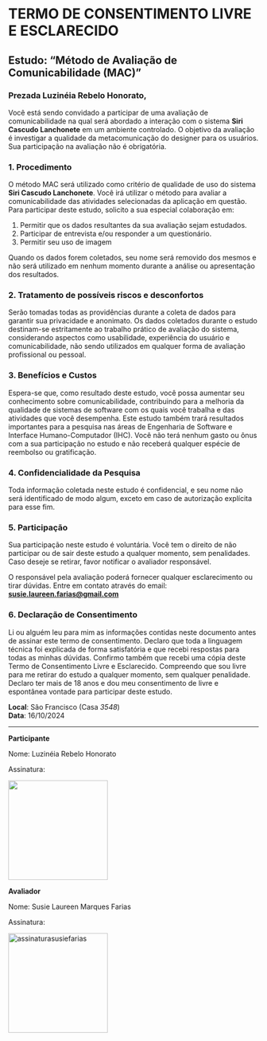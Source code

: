 # TERMO DE CONSENTIMENTO LIVRE E ESCLARECIDO

## Estudo: “Método de Avaliação de Comunicabilidade (MAC)”

### Prezada Luzinéia Rebelo Honorato,

Você está sendo convidado a participar de uma avaliação de comunicabilidade na qual será abordado a interação com o sistema **Siri Cascudo Lanchonete** em um ambiente controlado. O objetivo da avaliação é investigar a qualidade da metacomunicação do designer para os usuários. Sua participação na avaliação não é obrigatória.

### 1. Procedimento
O método MAC será utilizado como critério de qualidade de uso do sistema **Siri Cascudo Lanchonete**. Você irá utilizar o método para avaliar a comunicabilidade das atividades selecionadas da aplicação em questão. Para participar deste estudo, solicito a sua especial colaboração em:  
1. Permitir que os dados resultantes da sua avaliação sejam estudados.  
2. Participar de entrevista e/ou responder a um questionário.
3. Permitir seu uso de imagem

Quando os dados forem coletados, seu nome será removido dos mesmos e não será utilizado em nenhum momento durante a análise ou apresentação dos resultados.

### 2. Tratamento de possíveis riscos e desconfortos
Serão tomadas todas as providências durante a coleta de dados para garantir sua privacidade e anonimato. Os dados coletados durante o estudo destinam-se estritamente ao trabalho prático de avaliação do sistema, considerando aspectos como usabilidade, experiência do usuário e comunicabilidade, não sendo utilizados em qualquer forma de avaliação profissional ou pessoal.

### 3. Benefícios e Custos
Espera-se que, como resultado deste estudo, você possa aumentar seu conhecimento sobre comunicabilidade, contribuindo para a melhoria da qualidade de sistemas de software com os quais você trabalha e das atividades que você desempenha. Este estudo também trará resultados importantes para a pesquisa nas áreas de Engenharia de Software e Interface Humano-Computador (IHC). Você não terá nenhum gasto ou ônus com a sua participação no estudo e não receberá qualquer espécie de reembolso ou gratificação.

### 4. Confidencialidade da Pesquisa
Toda informação coletada neste estudo é confidencial, e seu nome não será identificado de modo algum, exceto em caso de autorização explícita para esse fim.

### 5. Participação
Sua participação neste estudo é voluntária. Você tem o direito de não participar ou de sair deste estudo a qualquer momento, sem penalidades. Caso deseje se retirar, favor notificar o avaliador responsável.

O responsável pela avaliação poderá fornecer qualquer esclarecimento ou tirar dúvidas. Entre em contato através do email:  
**susie.laureen.farias@gmail.com**

### 6. Declaração de Consentimento
Li ou alguém leu para mim as informações contidas neste documento antes de assinar este termo de consentimento. Declaro que toda a linguagem técnica foi explicada de forma satisfatória e que recebi respostas para todas as minhas dúvidas. Confirmo também que recebi uma cópia deste Termo de Consentimento Livre e Esclarecido. Compreendo que sou livre para me retirar do estudo a qualquer momento, sem qualquer penalidade. Declaro ter mais de 18 anos e dou meu consentimento de livre e espontânea vontade para participar deste estudo.

**Local**: São Francisco  (Casa *3548*)  
**Data**: 16/10/2024

---

**Participante**  

Nome: Luzinéia Rebelo Honorato

Assinatura: 

<img src= "https://github.com/user-attachments/assets/dcb8c732-4713-456f-90db-2fbabb72fb68" width=200>



**Avaliador**  

Nome: Susie Laureen Marques Farias

Assinatura: 

<img src="https://github.com/user-attachments/assets/0f3c474b-5afe-45e5-a875-1ec649c3d84f" alt="assinaturasusiefarias" width=200>

